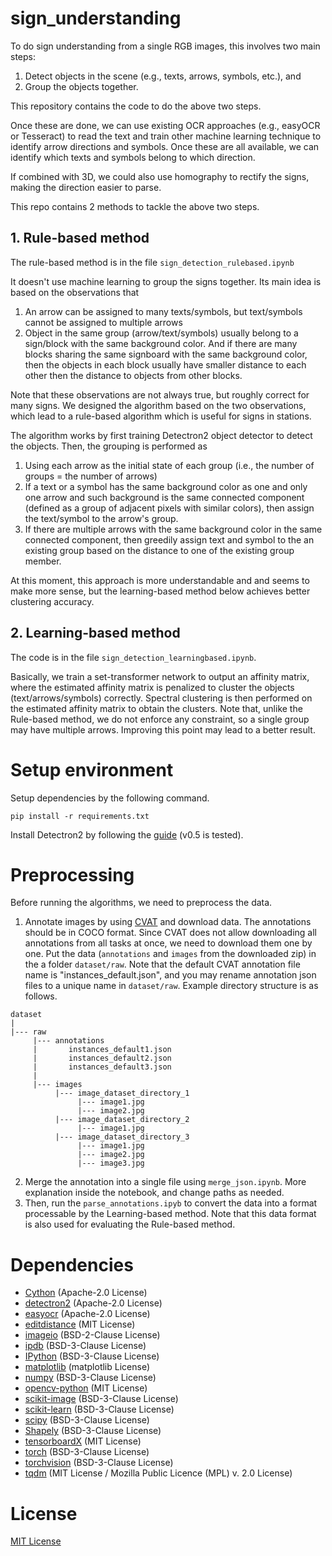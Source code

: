 # sign_understanding

To do sign understanding from a single RGB images, this involves two main steps:
1. Detect objects in the scene (e.g., texts, arrows, symbols, etc.), and
2. Group the objects together.

This repository contains the code to do the above two steps.

Once these are done, we can use existing OCR approaches (e.g., easyOCR or Tesseract) to read the text and train other machine learning technique to identify arrow directions and symbols. Once these are all available, we can identify which texts and symbols belong to which direction. 

If combined with 3D, we could also use homography to rectify the signs, making the direction easier to parse.

This repo contains 2 methods to tackle the above two steps.

## 1. Rule-based method
The rule-based method is in the file `sign_detection_rulebased.ipynb`

It doesn't use machine learning to group the signs together.
Its main idea is based on the observations that
1. An arrow can be assigned to many texts/symbols, but text/symbols cannot be assigned to multiple arrows 
2. Object in the same group (arrow/text/symbols) usually belong to a sign/block with the same background color. And if there are many blocks sharing the same signboard with the same background color, then the objects in each block usually have smaller distance to each other then the distance to objects from other blocks.

Note that these observations are not always true, but roughly correct for many signs.
We designed the algorithm based on the two observations, which lead to a rule-based algorithm which is useful for signs in stations.

The algorithm works by first training Detectron2 object detector to detect the objects.
Then, the grouping is performed as
1. Using each arrow as the initial state of each group (i.e., the number of groups = the number of arrows)
2. If a text or a symbol has the same background color as one and only one arrow and such background is the same connected component (defined as a group of adjacent pixels with similar colors), then assign the text/symbol to the arrow's group.
3. If there are multiple arrows with the same background color in the same connected component, then greedily assign text and symbol to the an existing group based on the distance to one of the existing group member.

At this moment, this approach is more understandable and and seems to make more sense, but the learning-based method below achieves better clustering accuracy.

## 2. Learning-based method
The code is in the file `sign_detection_learningbased.ipynb`.

Basically, we train a set-transformer network to output an affinity matrix, where the estimated affinity matrix is penalized to cluster the objects (text/arrows/symbols) correctly.
Spectral clustering is then performed on the estimated affinity matrix to obtain the clusters.
Note that, unlike the Rule-based method, we do not enforce any constraint, so a single group may have multiple arrows. Improving this point may lead to a better result.

# Setup environment

Setup dependencies by the following command.

```
pip install -r requirements.txt
```

Install Detectron2 by following the [guide](https://detectron2.readthedocs.io/en/latest/tutorials/install.html) (v0.5 is tested).

# Preprocessing
Before running the algorithms, we need to preprocess the data.
1. Annotate images by using [CVAT](https://github.com/openvinotoolkit/cvat) and download data. The annotations should be in COCO format. Since CVAT does not allow downloading all annotations from all tasks at once, we need to download them one by one. Put the data (`annotations` and `images` from the downloaded zip) in the a folder `dataset/raw`. Note that the default CVAT annotation file name is "instances_default.json", and you may rename annotation json files to a unique name in `dataset/raw`. Example directory structure is as follows.
```
dataset
|
|--- raw
     |--- annotations
     |       instances_default1.json
     |       instances_default2.json
     |       instances_default3.json
     |
     |--- images
          |--- image_dataset_directory_1
               |--- image1.jpg
               |--- image2.jpg
          |--- image_dataset_directory_2
               |--- image1.jpg
          |--- image_dataset_directory_3
               |--- image1.jpg
               |--- image2.jpg
               |--- image3.jpg
```
2. Merge the annotation into a single file using `merge_json.ipynb`. More explanation inside the notebook, and change paths as needed.
3. Then, run the `parse_annotations.ipyb` to convert the data into a format processable by the Learning-based method. Note that this data format is also used for evaluating the Rule-based method.

# Dependencies
- [Cython](https://cython.org) (Apache-2.0 License)
- [detectron2](https://github.com/facebookresearch/detectron2) (Apache-2.0 License)
- [easyocr](https://github.com/JaidedAI/EasyOCR) (Apache-2.0 License)
- [editdistance](https://github.com/roy-ht/editdistance) (MIT License)
- [imageio](https://github.com/imageio/imageio) (BSD-2-Clause License)
- [ipdb](https://github.com/gotcha/ipdb) (BSD-3-Clause License)
- [IPython](https://github.com/ipython/ipython) (BSD-3-Clause License)
- [matplotlib](https://github.com/matplotlib/matplotlib) (matplotlib License)
- [numpy](https://github.com/numpy/numpy) (BSD-3-Clause License)
- [opencv-python](https://github.com/opencv/opencv-python) (MIT License)
- [scikit-image](https://github.com/scikit-image/scikit-image) (BSD-3-Clause License)
- [scikit-learn](https://github.com/scikit-learn/scikit-learn) (BSD-3-Clause License)
- [scipy](https://github.com/scipy/scipy) (BSD-3-Clause License)
- [Shapely](https://github.com/Toblerity/Shapely) (BSD-3-Clause License)
- [tensorboardX](https://github.com/lanpa/tensorboardX) (MIT License)
- [torch](https://github.com/pytorch/pytorch) (BSD-3-Clause License)
- [torchvision](https://github.com/pytorch/vision) (BSD-3-Clause License)
- [tqdm](https://github.com/tqdm/tqdm) (MIT License / Mozilla Public Licence (MPL) v. 2.0 License)

# License

[MIT License](LICENSE)
